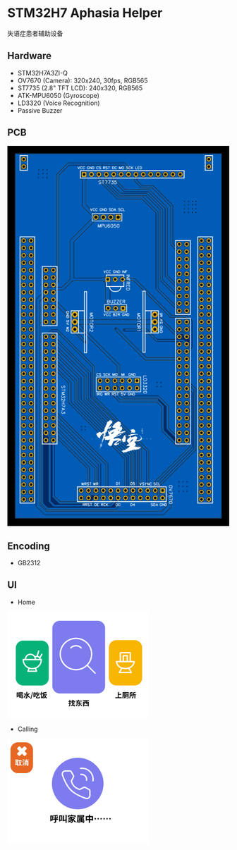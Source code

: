 # STM32H7 Aphasia Helper
失语症患者辅助设备

## Hardware
- STM32H7A3ZI-Q
- OV7670 (Camera): 320x240, 30fps, RGB565
- ST7735 (2.8" TFT LCD): 240x320, RGB565
- ATK-MPU6050 (Gyroscope)
- LD3320 (Voice Recognition)
- Passive Buzzer


## PCB
![](./imgs/PCB.svg)

## Encoding
- GB2312

## UI
- Home 

![](./imgs/UI/choose_camera.jpg)

- Calling

![](./imgs/UI/call_camera.jpg)
